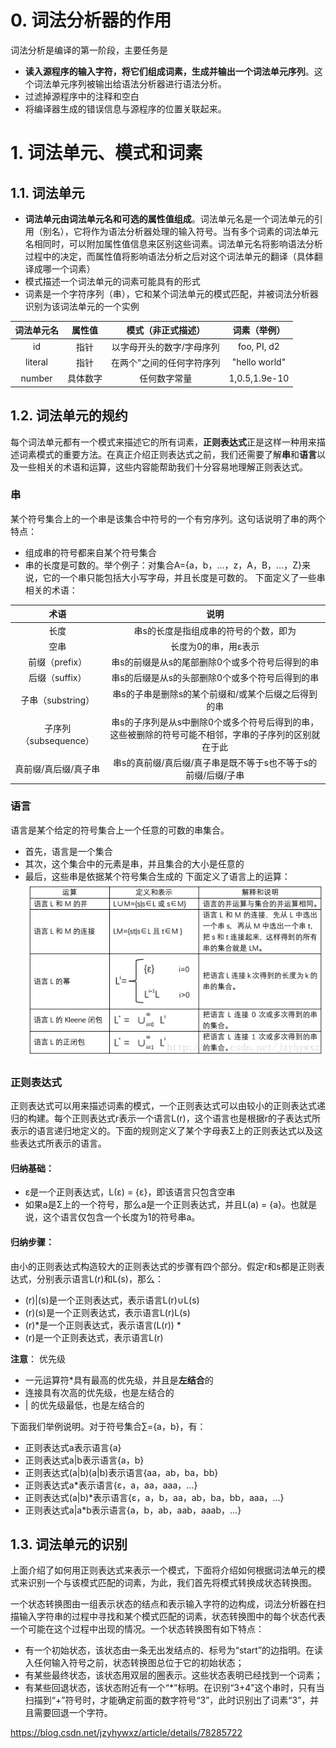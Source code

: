 # 0. 词法分析器的作用
词法分析是编译的第一阶段，主要任务是
- **读入源程序的输入字符，将它们组成词素，生成并输出一个词法单元序列**。这个词法单元序列被输出给语法分析器进行语法分析。  
- 过滤掉源程序中的注释和空白
- 将编译器生成的错误信息与源程序的位置关联起来。
# 1. 词法单元、模式和词素
## 1.1. 词法单元
- **词法单元由词法单元名和可选的属性值组成**。词法单元名是一个词法单元的引用（别名），它将作为语法分析器处理的输入符号。当有多个词素的词法单元名相同时，可以附加属性值信息来区别这些词素。词法单元名将影响语法分析过程中的决定，而属性值将影响语法分析之后对这个词法单元的翻译（具体翻译成哪一个词素）
- 模式描述一个词法单元的词素可能具有的形式
- 词素是一个字符序列（串），它和某个词法单元的模式匹配，并被词法分析器识别为该词法单元的一个实例

|词法单元名|属性值|模式（非正式描述）|词素（举例）|
|:----:|:---:|:---:|:---:|
|id|指针|以字母开头的数字/字母序列|foo, PI, d2|
|literal|指针|在两个"之间的任何字符序列|"hello world"|
|number|具体数字|任何数字常量|1,0.5,1.9e-10|

## 1.2. 词法单元的规约
每个词法单元都有一个模式来描述它的所有词素，**正则表达式**正是这样一种用来描述词素模式的重要方法。在真正介绍正则表达式之前，我们还需要了解**串**和**语言**以及一些相关的术语和运算，这些内容能帮助我们十分容易地理解正则表达式。
### 串
某个符号集合上的一个串是该集合中符号的一个有穷序列。这句话说明了串的两个特点：
* 组成串的符号都来自某个符号集合
* 串的长度是可数的。举个例子：对集合A={a，b，…，z，A，B，…，Z}来说，它的一个串只能包括大小写字母，并且长度是可数的。
下面定义了一些串相关的术语：

|术语|说明|
|:--:|:--:|
|长度|串s的长度是指组成串的符号的个数，即为|s||
|空串|长度为0的串，用ε表示|
|前缀（prefix）|串s的前缀是从s的尾部删除0个或多个符号后得到的串|
|后缀（suffix）|串s的后缀是从s的头部删除0个或多个符号后得到的串|
|子串（substring）|串s的子串是删除s的某个前缀和/或某个后缀之后得到的串|
|子序列（subsequence）|串s的子序列是从s中删除0个或多个符号后得到的串，这些被删除的符号可能不相邻，字串的子序列的区别就在于此|
|真前缀/真后缀/真子串|串s的真前缀/真后缀/真子串是既不等于s也不等于s的前缀/后缀/子串|

### 语言
语言是某个给定的符号集合上一个任意的可数的串集合。
- 首先，语言是一个集合
- 其次，这个集合中的元素是串，并且集合的大小是任意的
- 最后，这些串是依据某个符号集合生成的
下面定义了语言上的运算：  
![语言上的运算](./Picture/03.%E8%AF%AD%E8%A8%80%E8%BF%90%E7%AE%97%E7%9A%84%E5%AE%9A%E4%B9%89.png)
### 正则表达式
正则表达式可以用来描述词素的模式，一个正则表达式可以由较小的正则表达式递归的构建。每个正则表达式r表示一个语言L(r)，这个语言也是根据r的子表达式所表示的语言递归地定义的。下面的规则定义了某个字母表Σ上的正则表达式以及这些表达式所表示的语言。
#### 归纳基础：
- ε是一个正则表达式，L(ε) = {ε}，即该语言只包含空串
- 如果a是Σ上的一个符号，那么a是一个正则表达式，并且L(a) = {a}。也就是说，这个语言仅包含一个长度为1的符号串a。
#### 归纳步骤：
由小的正则表达式构造较大的正则表达式的步骤有四个部分。假定r和s都是正则表达式，分别表示语言L(r)和L(s)，那么：
- (r)|(s)是一个正则表达式，表示语言L(r)∪L(s)
- (r)(s)是一个正则表达式，表示语言L(r)L(s)
- (r)*是一个正则表达式，表示语言(L(r)) *
- (r)是一个正则表达式，表示语言L(r)

**注意**： 优先级
- 一元运算符*具有最高的优先级，并且是**左结合**的
- 连接具有次高的优先级，也是左结合的
- | 的优先级最低，也是左结合的

下面我们举例说明。对于符号集合∑={a，b}，有：
- 正则表达式a表示语言{a}
- 正则表达式a|b表示语言{a，b}
- 正则表达式(a|b)(a|b)表示语言{aa，ab，ba，bb}
- 正则表达式a*表示语言{ε，a，aa，aaa，…}
- 正则表达式(a|b)*表示语言{ε，a，b，aa，ab，ba，bb，aaa，…}
- 正则表达式a|a*b表示语言{a，b，ab，aab，aaab，…}

## 1.3. 词法单元的识别
上面介绍了如何用正则表达式来表示一个模式，下面将介绍如何根据词法单元的模式来识别一个与该模式匹配的词素，为此，我们首先将模式转换成状态转换图。

一个状态转换图由一组表示状态的结点和表示输入字符的边构成，词法分析器在扫描输入字符串的过程中寻找和某个模式匹配的词素，状态转换图中的每个状态代表一个可能在这个过程中出现的情况。一个状态转换图有如下特点：
- 有一个初始状态，该状态由一条无出发结点的、标号为“start”的边指明。在读入任何输入符号之前，状态转换图总位于它的初始状态；
- 有某些最终状态，该状态用双层的圈表示。这些状态表明已经找到一个词素；
- 有某些回退状态，该状态附近有一个“*”标明。在识别“3+4”这个串时，只有当扫描到“+”符号时，才能确定前面的数字符号“3”，此时识别出了词素“3”，并且需要回退一个字符。

https://blog.csdn.net/jzyhywxz/article/details/78285722
